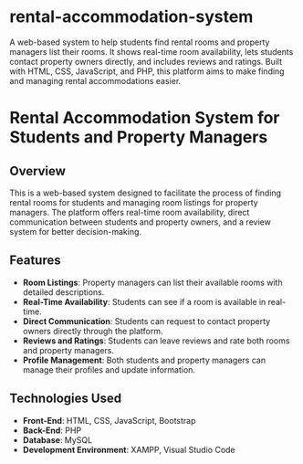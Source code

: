 # rental-accommodation-system
A web-based system to help students find rental rooms and property managers list their rooms. It shows real-time room availability, lets students contact property owners directly, and includes reviews and ratings. Built with HTML, CSS, JavaScript, and PHP, this platform aims to make finding and managing rental accommodations easier.


# Rental Accommodation System for Students and Property Managers

## Overview
This is a web-based system designed to facilitate the process of finding rental rooms for students and managing room listings for property managers. The platform offers real-time room availability, direct communication between students and property owners, and a review system for better decision-making.

## Features
- **Room Listings**: Property managers can list their available rooms with detailed descriptions.
- **Real-Time Availability**: Students can see if a room is available in real-time.
- **Direct Communication**: Students can request to contact property owners directly through the platform.
- **Reviews and Ratings**: Students can leave reviews and rate both rooms and property managers.
- **Profile Management**: Both students and property managers can manage their profiles and update information.

## Technologies Used
- **Front-End**: HTML, CSS, JavaScript, Bootstrap
- **Back-End**: PHP
- **Database**: MySQL
- **Development Environment**: XAMPP, Visual Studio Code

